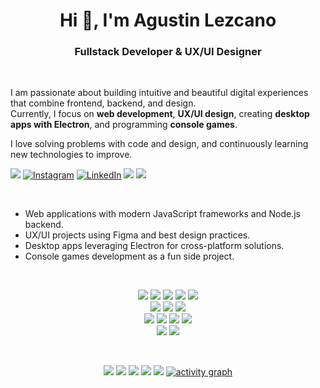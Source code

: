 <h1 align="center">Hi 👋, I'm Agustin Lezcano</h1>

<h3 align="center">Fullstack Developer & UX/UI Designer</h3>

<p>&nbsp;</p>  <!-- espacio extra -->

I am passionate about building intuitive and beautiful digital experiences that combine frontend, backend, and design.  
Currently, I focus on **web development**, **UX/UI design**, creating **desktop apps with Electron**, and programming **console games**.

I love solving problems with code and design, and continuously learning new technologies to improve.

<div align="start">
  
<a href="mailto:tatilezcano03@gmail.com"><img src="https://img.shields.io/badge/Gmail-EA4335.svg?logo=Gmail&logoColor=white"></a> [![Instagram](https://img.shields.io/badge/Instagram-%23E4405F.svg?logo=Instagram&logoColor=white)](https://instagram.com/bytech_technology) [![LinkedIn](https://img.shields.io/badge/LinkedIn-%230077B5.svg?logo=linkedin&logoColor=white)](https://www.linkedin.com/in/lezcano-agustin/) <a href="https://wa.me/+5492241562603/" target="_blank"><img src="https://img.shields.io/badge/WhatsApp-25D366.svg?logo=WhatsApp&logoColor=white"></a> ![](https://komarev.com/ghpvc/?username=ZomboySoul&style=flat&color=brightgreen)

<p>&nbsp;</p>

- Web applications with modern JavaScript frameworks and Node.js backend.
- UX/UI projects using Figma and best design practices.
- Desktop apps leveraging Electron for cross-platform solutions.
- Console games development as a fun side project.

<p>&nbsp;</p>

<div align="center">

  <!-- Lenguajes principales -->
  <img src="https://img.shields.io/badge/JavaScript-F7DF1E?style=for-the-badge&logo=javascript&logoColor=black"/>
  <img src="https://img.shields.io/badge/TypeScript-007ACC?style=for-the-badge&logo=typescript&logoColor=white"/>
  <img src="https://img.shields.io/badge/Python-3670A0?style=for-the-badge&logo=python&logoColor=ffdd54"/>
  <img src="https://img.shields.io/badge/PHP-777BB4?style=for-the-badge&logo=php&logoColor=white"/>
  <img src="https://img.shields.io/badge/Arduino-00979D?style=for-the-badge&logo=Arduino&logoColor=white"/>

  <br>

  <!-- Frontend -->
  <img src="https://img.shields.io/badge/HTML5-E34F26?style=for-the-badge&logo=html5&logoColor=white"/>
  <img src="https://img.shields.io/badge/CSS3-1572B6?style=for-the-badge&logo=css3&logoColor=white"/>
  <img src="https://img.shields.io/badge/TailwindCSS-38B2AC?style=for-the-badge&logo=tailwindcss&logoColor=white"/>

  <br>

  <!-- Backend & Bases de datos -->
  <img src="https://img.shields.io/badge/Node.js-339933?style=for-the-badge&logo=nodedotjs&logoColor=white"/>
  <img src="https://img.shields.io/badge/MongoDB-47A248?style=for-the-badge&logo=mongodb&logoColor=white"/>
  <img src="https://img.shields.io/badge/MySQL-00000F?style=for-the-badge&logo=mysql&logoColor=white"/>
  <img src="https://img.shields.io/badge/PostgreSQL-4169E1?style=for-the-badge&logo=postgresql&logoColor=white"/>

  <br>

  <!-- Herramientas & Diseño -->
  <img src="https://img.shields.io/badge/Git-F05032?style=for-the-badge&logo=git&logoColor=white"/>
  <img src="https://img.shields.io/badge/Figma-F24E1E?style=for-the-badge&logo=figma&logoColor=white"/>

</div>

<p>&nbsp;</p>

<div align="center">

![](http://github-profile-summary-cards.vercel.app/api/cards/profile-details?username=ZomboySoul&theme=github_dark)
![](http://github-profile-summary-cards.vercel.app/api/cards/stats?username=ZomboySoul&theme=github_dark)
![](http://github-profile-summary-cards.vercel.app/api/cards/productive-time?username=ZomboySoul&theme=github_dark&utcOffset=-3)
![](http://github-profile-summary-cards.vercel.app/api/cards/repos-per-language?username=ZomboySoul&theme=github_dark)
![](http://github-profile-summary-cards.vercel.app/api/cards/most-commit-language?username=ZomboySoul&theme=github_dark)
[![activity graph](https://github-readme-activity-graph.vercel.app/graph?username=ZomboySoul&bg_color=0d1117&color=ffffff&line=40c463&point=fff7e0&area=true&hide_border=true)](https://github.com/AndroidWithRossyn/github-readme-activity-graph)

</div>
